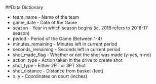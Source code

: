 ##Data Dictionary 

- team_name - Name of the team 
- game_date - Date of the Game
- season - Year in which season begins (ie. 2016 refers to 2016-17 season)
- period - Period of the Game (Between 1-4)
- minutes_remaining - Minutes left in current period
- seconds_remaining - Seconds left in current period
- shot_made_flag - Whether or not the shot was made (y-yes, n-no)
- action_type - Action taken in the drive to create shot
- shot_type - Either 2PT or 3PT Shot
- shot_distance - Distance from basket (feet)
- x, y - Coordinates on court (inches)

